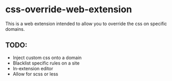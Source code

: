 # css-override-web-extension

This is a web extension intended to allow you to override the css on specific domains.

## TODO:

- Inject custom css onto a domain
- Blacklist specific rules on a site
- In-extension editor
- Allow for scss or less
